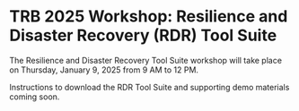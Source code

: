 # TRB 2025 Workshop: Resilience and Disaster Recovery (RDR) Tool Suite

The Resilience and Disaster Recovery Tool Suite workshop will take place on Thursday, January 9, 2025 from 9 AM to 12 PM.

Instructions to download the RDR Tool Suite and supporting demo materials coming soon.

